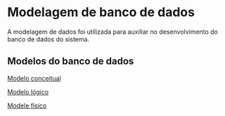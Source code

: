 # Modelagem de banco de dados

A modelagem de dados foi utilizada para auxiliar no desenvolvimento do banco de dados do sistema.

## Modelos do banco de dados

[Modelo conceitual](modelo_conceitual/README.md)

[Modelo lógico](modelo_logico/README.md)

[Modele físico](modele_fisico/README.md)



